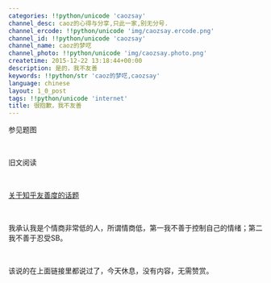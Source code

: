```yaml
---
categories: !!python/unicode 'caozsay'
channel_desc: caoz的心得与分享,只此一家,别无分号.
channel_ercode: !!python/unicode 'img/caozsay.ercode.png'
channel_id: !!python/unicode 'caozsay'
channel_name: caoz的梦呓
channel_photo: !!python/unicode 'img/caozsay.photo.png'
createtime: 2015-12-22 13:18:44+00:00
description: 是的，我不友善
keywords: !!python/str 'caoz的梦呓,caozsay'
language: chinese
layout: 1_0_post
tags: !!python/unicode 'internet'
title: 很抱歉，我不友善
---
```

<div class="rich_media_content" id="js_content">
<p>
         参见题图
        </p>
<p>
<br/>
</p>
<p>
         旧文阅读
        </p>
<p>
<br/>
</p>
<p>
<a data_ue_src="http://mp.weixin.qq.com/s?__biz=MzI0MjA1Mjg2Ng==&amp;mid=400451448&amp;idx=2&amp;sn=9698484ca071ca3123dae5a8c9fc0a27&amp;scene=21#wechat_redirect" href="http://mp.weixin.qq.com/s?__biz=MzI0MjA1Mjg2Ng==&amp;mid=400451448&amp;idx=2&amp;sn=9698484ca071ca3123dae5a8c9fc0a27&amp;scene=21#wechat_redirect" target="_blank">
          关于知乎友善度的话题
         </a>
<br/>
</p>
<p>
<br/>
</p>
<p>
         我承认我是个情商非常低的人，所谓情商低，第一我不善于控制自己的情绪；第二我不善于忍受SB。
        </p>
<p>
<br/>
</p>
<p>
         该说的在上面链接里都说过了，今天休息，没有内容，无需赞赏。
        </p>
<p>
<br/>
</p>
<p>
<br/>
</p>
<p>
<br/>
</p>
<p>
<br/>
</p>
<p>
<br/>
</p>
</div>